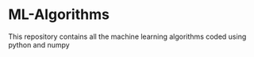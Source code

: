 # ML-Algorithms
This repository contains all the machine learning algorithms coded using python and numpy
